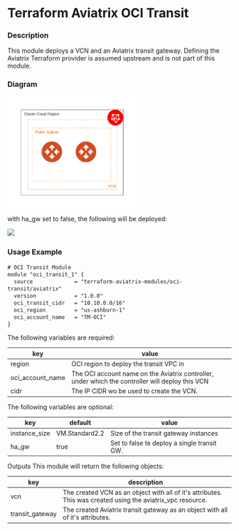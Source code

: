 # Terraform Aviatrix OCI Transit

### Description

This module deploys a VCN and an Aviatrix transit gateway. Defining the Aviatrix Terraform provider is assumed upstream and is not part of this module.

### Diagram
<img src="images/oci-ha.png"  height="250">

with ha_gw set to false, the following will be deployed:

<img src="oci-single.png" height="250">

### Usage Example

```
# OCI Transit Module
module "oci_transit_1" {
  source             = "terraform-aviatrix-modules/oci-transit/aviatrix"
  version            = "1.0.0"
  oci_transit_cidr   = "10.10.0.0/16"
  oci_region         = "us-ashburn-1"
  oci_account_name   = "TM-OCI"
}
```

The following variables are required:

key | value
--- | ---
region | OCI region to deploy the transit VPC in
oci_account_name | The OCI account name on the Aviatrix controller, under which the controller will deploy this VCN
cidr | The IP CIDR wo be used to create the VCN.

The following variables are optional:

key | default | value
--- | --- | ---
instance_size | VM.Standard2.2 | Size of the transit gateway instances
ha_gw | true | Set to false te deploy a single transit GW.

Outputs
This module will return the following objects:

key | description
--- | ---
vcn | The created VCN as an object with all of it's attributes. This was created using the aviatrix_vpc resource.
transit_gateway | The created Aviatrix transit gateway as an object with all of it's attributes.